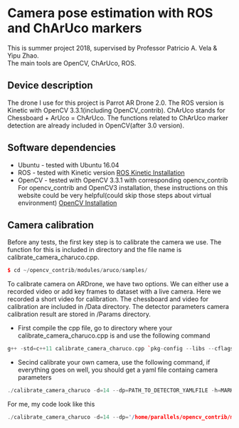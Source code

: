 # Camera pose estimation with ROS and ChArUco markers
This is summer project 2018, supervised by Professor Patricio A. Vela &amp; Yipu Zhao.  
The main tools are OpenCV, ChArUco, ROS. 

## Device description
The drone I use for this project is Parrot AR Drone 2.0. The ROS version is Kinetic with OpenCV 3.3.1(including OpenCV_contrib). ChArUco stands for Chessboard + ArUco = ChArUco. The functions related to ChArUco marker detection are already included in OpenCV(after 3.0 version). 

## Software dependencies
* Ubuntu - tested with Ubuntu 16.04
* ROS - tested with Kinetic version [ROS Kinetic Installation](http://wiki.ros.org/kinetic/Installation/Ubuntu)
* OpenCV - tested with OpenCV 3.3.1 with corresponding opencv_contrib
For opencv_contrib and OpenCV3 installation, these instructions on this website could be very helpful(could skip those steps about virtual environment)   [OpenCV Installation](https://www.learnopencv.com/install-opencv3-on-ubuntu/)

## Camera calibration
Before any tests, the first key step is to calibrate the camera we use. The function for this is included in directory and the file name is calibrate_camera_charuco.cpp.
```C++
$ cd ~/opencv_contrib/modules/aruco/samples/
```
To calibrate camera on ARDrone, we have two options. We can either use a recorded video or add key frames to dataset with a live camera. Here we recorded a short video for calibration. The chessboard and video for calibration are included in /Data directory. The detector parameters camera calibration result are stored in /Params directory.  
* First compile the cpp file, go to directory where your calibrate_camera_charuco.cpp is and use the following command
```C++
g++ -std=c++11 calibrate_camera_charuco.cpp `pkg-config --libs --cflags opencv` -o calibrate_camera_charuco
```
* Secind calibrate your own camera, use the following command, if everything goes on well, you should get a yaml file containg camera parameters
```C++
./calibrate_camera_charuco -d=14 --dp=PATH_TO_DETECTOR_YAMLFILE -h=MARKER_NUM_Y --ml=MARKER_LENGTH -sl=SQUARE_LENGTH -w=MARKER_NUM_X calibrate_camera.yml -v=PATH_TO_VIDEO 
```
For me, my code look like this
```C++
./calibrate_camera_charuco -d=14 --dp='/home/parallels/opencv_contrib/modules/aruco/samples/detector_params.yml' -h=7 --ml=0.025 -sl=0.034 -w=5 calibrate_camera.yml -v='/home/parallels/ardrone_videos/output.avi' 
```




